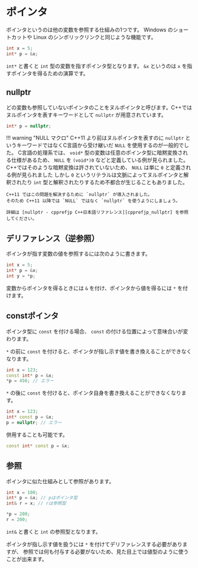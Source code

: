 # ポインタ

ポインタというのは他の変数を参照する仕組みの1つです。
Windows のショートカットや Linux のシンボリックリンクと同じような機能です。

```cpp
int x = 5;
int* p = &x;
```

`int*` と書くと `int` 型の変数を指すポインタ型となります。
`&x` というのは `x` を指すポインタを得るための演算です。

## nullptr

どの変数も参照していないポインタのことをヌルポインタと呼びます。C++ではヌルポインタを表すキーワードとして `nullptr` が用意されています。

```cpp
int* p = nullptr;
```

!!! warning "NULL マクロ"
    C++11 より前はヌルポインタを表すのに `nullptr` というキーワードではなくC言語から受け継いだ `NULL` を使用するのが一般的でした。
    C言語の処理系では、 `void*` 型の変数は任意のポインタ型に暗黙変換される仕様があるため、 `NULL` を `(void*)0` などと定義している例が見られました。
    C++ではそのような暗黙変換は許されていないため、 `NULL` は単に `0` と定義される例が見られました
    しかし `0` というリテラルは文脈によってヌルポインタと解釈されたり `int` 型と解釈されたりするため不都合が生じることもありました。

    C++11 ではこの問題を解決するために `nullptr` が導入されました。
    そのため C++11 以降では `NULL` ではなく `nullptr` を使うようにしましょう。

    詳細は [nullptr - cpprefjp C++日本語リファレンス][cpprefjp_nullptr] を参照してください。

[cpprefjp_nullptr]: https://cpprefjp.github.io/lang/cpp11/nullptr.html

## デリファレンス（逆参照）

ポインタが指す変数の値を参照するには次のように書きます。

```cpp
int x = 5;
int* p = &x;
int y = *p;
```

変数からポインタを得るときには `&` を付け、ポインタから値を得るには `*` を付けます。

## constポインタ

ポインタ型に `const` を付ける場合、 `const` の付ける位置によって意味合いが変わります。

`*` の前に `const` を付けると、ポインタが指し示す値を書き換えることができなくなります。

```cpp
int x = 123;
const int* p = &x;
*p = 456; // エラー
```

`*` の後に `const` を付けると、ポインタ自身を書き換えることができなくなります。

```cpp
int x = 123;
int* const p = &x;
p = nullptr; // エラー
```

併用することも可能です。

```cpp
const int* const p = &x;
```

## 参照

ポインタに似た仕組みとして参照があります。

```cpp
int x = 100;
int* p = &x; // pはポインタ型
int& r = x; // rは参照型

*p = 200;
r = 200;
```

`int&` と書くと `int` の参照型となります。

ポインタが指し示す値を扱うには `*` を付けてデリファレンスする必要がありますが、
参照では何も付与する必要がないため、見た目上では値型のように使うことが出来ます。
